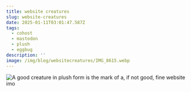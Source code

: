 ```yaml
---
title: website creatures
slug: website-creatures
date: 2025-01-11T03:01:47.587Z
tags:
  - cohost
  - mastodon
  - plush
  - eggbug
description: ''
image: /img/blog/websitecreatures/IMG_8615.webp
---
```


![](/img/blog/websitecreatures/IMG_8615.webp "A good creature in plush form is the mark of a, if not good, fine website imo")